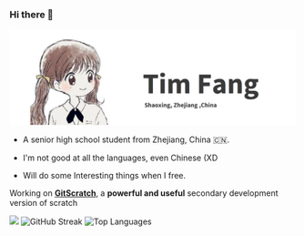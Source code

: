 ### Hi there 👋

![image](./image.jpg)


- A senior high school student from Zhejiang, China 🇨🇳.

- I'm not good at all the languages, even Chinese (XD

- Will do some Interesting things when I free.

Working on **[GitScratch](https://github.com/UniScratch/gitscratch-frontend/)**, a **powerful and useful** secondary development version of scratch

![](https://github-readme-stats.vercel.app/api?username=TimFang4162&show_icons=true&icon_color=58A6FF&text_color=C9D1D9&bg_color=0D1117&hide_border=true&locale=cn&include_all_commits=true&count_private=true)
![GitHub Streak](http://github-readme-streak-stats.herokuapp.com?user=TimFang4162&theme=github-dark-blue&hide_border=true&date_format=%5BY.%5Dn.j&locale=zh&stroke=0D1117)
![Top Languages](https://github-readme-stats.vercel.app/api/top-langs/?username=TimFang4162&layout=compact&show_icons=true&icon_color=58A6FF&text_color=C9D1D9&bg_color=0D1117&hide_border=true&locale=cn&hide=html,groovy)  

